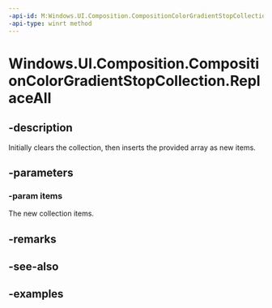 ```yaml
---
-api-id: M:Windows.UI.Composition.CompositionColorGradientStopCollection.ReplaceAll(Windows.UI.Composition.CompositionColorGradientStop[])
-api-type: winrt method
---
```


<!-- Method syntax.
public void CompositionColorGradientStopCollection.ReplaceAll(CompositionColorGradientStop[] items)
-->

# Windows.UI.Composition.CompositionColorGradientStopCollection.ReplaceAll

## -description

Initially clears the collection, then inserts the provided array as new items.



## -parameters
### -param items

The new collection items.

## -remarks

## -see-also

## -examples


